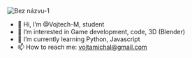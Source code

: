 ![Bez názvu-1](https://user-images.githubusercontent.com/42677023/111546327-cae81f00-8777-11eb-966a-b5aa6fbdfd88.gif)
- 👋 Hi, I’m @Vojtech-M, student
- 👀 I’m interested in Game development, code, 3D (Blender)
- 🌱 I’m currently learning Python, Javascript
- 📫 How to reach me: vojtamichal@gmail.com

